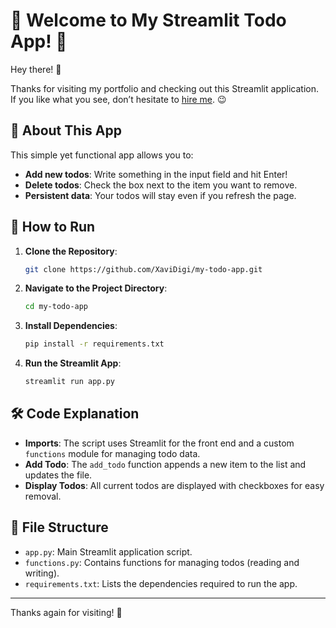 # 🌟 Welcome to My Streamlit Todo App! 🌟

Hey there! 👋

Thanks for visiting my portfolio and checking out this Streamlit application. If you like what you see, don’t hesitate to [hire me](#). 😉

## 📝 About This App

This simple yet functional app allows you to:

- **Add new todos**: Write something in the input field and hit Enter!
- **Delete todos**: Check the box next to the item you want to remove.
- **Persistent data**: Your todos will stay even if you refresh the page.

## 🚀 How to Run

1. **Clone the Repository**:
    ```bash
    git clone https://github.com/XaviDigi/my-todo-app.git
    ```

2. **Navigate to the Project Directory**:
    ```bash
    cd my-todo-app
    ```

3. **Install Dependencies**:
    ```bash
    pip install -r requirements.txt
    ```

4. **Run the Streamlit App**:
    ```bash
    streamlit run app.py
    ```

## 🛠️ Code Explanation

- **Imports**: The script uses Streamlit for the front end and a custom `functions` module for managing todo data.
- **Add Todo**: The `add_todo` function appends a new item to the list and updates the file.
- **Display Todos**: All current todos are displayed with checkboxes for easy removal.

## 📂 File Structure

- `app.py`: Main Streamlit application script.
- `functions.py`: Contains functions for managing todos (reading and writing).
- `requirements.txt`: Lists the dependencies required to run the app.

---

Thanks again for visiting! 🌟
